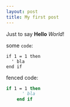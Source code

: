 ```yaml
---
layout: post
title: My first post
---
```


Just to say **Hello** *World*!

some `code`:

    if 1 = 1 then
      ' bla
    end if
  

fenced code:

````vb
if 1 = 1 then
      ' bla
    end if
````
